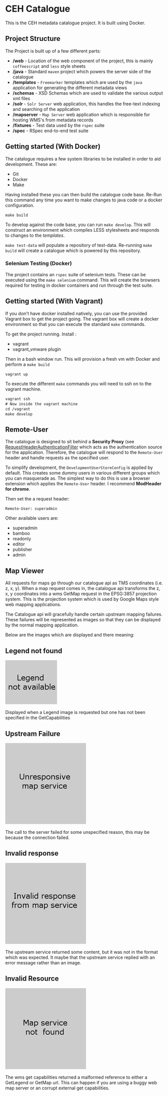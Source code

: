 # CEH Catalogue

This is the CEH metadata catalogue project. It is built using Docker.

## Project Structure

The Project is built up of a few different parts:

- **/web**        - Location of the web component of the project, this is mainly `coffeescript` and `less` style sheets
- **/java**       - Standard `maven` project which powers the server side of the catalogue
- **/templates**  - `Freemarker` templates which are used by the `java` application for generating the different metadata views
- **/schemas**    - XSD Schemas which are used to validate the various output xml files
- **/solr**       - `Solr Server` web application, this handles the free-text indexing and searching of the application
- **/mapserver**  - `Map Server` web application which is responsible for hosting WMS's from metadata records
- **/fixtures**   - Test data used by the `rspec` suite
- **/spec**       - RSpec end-to-end test suite

## Getting started (With Docker)

The catalogue requires a few system libraries to be installed in order to aid development. These are:

- Git
- Docker
- Make

Having installed these you can then build the catalogue code base. Re-Run this command any time you want to make changes to java code or a docker configuration.

    make build

To develop against the code base, you can run `make develop`. This will construct an environment which compiles LESS stylesheets and responds to changes to the *templates*.

`make test-data` will populate a repository of test-data. Re-running `make build` will create a catalogue which is powered by this repository.

### Selenium Testing (Docker)

The project contains an `rspec` suite of selenium tests. These can be executed using the `make selenium` command. This will create the browsers required for testing in docker containers and run through the test suite.

## Getting started (With Vagrant)

If you don't have docker installed natively, you can use the provided Vagrant box to get the project going. The vagrant box will create a docker environment so that you can execute the standard `make` commands.

To get the project running. Install :

* vagrant
* vagrant_vmware plugin

Then in a bash window run. This will provision a fresh vm with Docker and perform a `make build`

    vagrant up

To execute the different `make` commands you will need to ssh on to the vagrant machine.

    vagrant ssh
    # Now inside the vagrant machine
    cd /vagrant
    make develop

## Remote-User

The catalogue is designed to sit behind a **Security Proxy** (see [RequestHeaderAuthenticationFilter](http://docs.spring.io/autorepo/docs/spring-security/3.2.0.RELEASE/apidocs/org/springframework/security/web/authentication/preauth/RequestHeaderAuthenticationFilter.html) which acts as the authentication source for the application. Therefore, the catalogue will respond to the `Remote-User` header and handle requests as the specified user.

To simplify development, the `DevelopmentUserStoreConfig` is applied by default. This creates some dummy users in various different groups which you can masquerade as. The simplest way to do this is use a browser extension which applies the `Remote-User` header. I recommend **ModHeader for chrome**.

Then set the a request header:

    Remote-User: superadmin

Other available users are:

- superadmin
- bamboo
- readonly
- editor
- publisher
- admin

## Map Viewer

All requests for maps go through our catalogue api as TMS coordinates (i.e. z, x, y). When a map request comes in, the catalogue api transforms the z, x, y coordinates into a wms GetMap request in the EPSG:3857 projection system. This is the projection system which is used by Google Maps style web mapping applications.

The Catalogue api will gracefully handle certain upstream mapping failures. These failures will be represented as images so that they can be displayed by the normal mapping application.

Below are the images which are displayed and there meaning:

## Legend not found
![Legend not found](java/src/main/resources/legend-not-found.png) 

Displayed when a Legend image is requested but one has not been specified in the GetCapabilities

## Upstream Failure
![Upstream Failure](java/src/main/resources/proxy-failure.png) 

The call to the server failed for some unspecified reason, this may be because the connection failed.

## Invalid response
![Invalid response](java/src/main/resources/proxy-invalid-response.png) 

The upstream service returned some content, but it was not in the format which was expected. It maybe that the upstream service replied with an error message rather than an image.

## Invalid Resource
![Invalid Resource](java/src/main/resources/proxy-invalid-resource.png) 

The wms get capabilities returned a malformed reference to either a GetLegend or GetMap url. This can happen if you are using a buggy web map server or an corrupt external get capabilities.